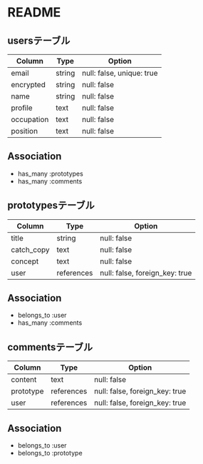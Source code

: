 # README

## usersテーブル


| Column     | Type        | Option                    |
| ---------- | ----------- | ------------------------- |
| email      | string      | null: false, unique: true |
| encrypted  | string      | null: false               |
| name       | string      | null: false               |
| profile    | text        | null: false               |
| occupation | text        | null: false               |
| position   | text        | null: false               |


## Association

- has_many :prototypes
- has_many :comments


## prototypesテーブル


| Column     | Type         | Option                         |
| ---------- | ------------ | ------------------------------ |
| title      | string       | null: false                    |
| catch_copy | text         | null: false                    |
| concept    | text         | null: false                    |
| user       | references   | null: false, foreign_key: true |


## Association

- belongs_to :user
- has_many :comments


## commentsテーブル


| Column     | Type         | Option                         |
| ---------- | ------------ | ------------------------------ |
| content    | text         | null: false                    |
| prototype  | references   | null: false, foreign_key: true |
| user       | references   | null: false, foreign_key: true |


## Association

- belongs_to :user
- belongs_to :prototype